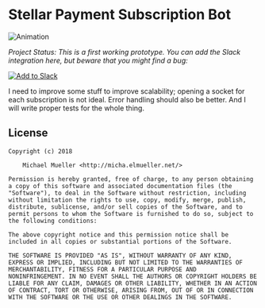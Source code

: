 # Stellar Payment Subscription Bot

![Animation](https://github.com/cmichi/stellar-slack-subscriptions/raw/master/images/animation.gif)

_Project Status: This is a first working prototype. You can add the Slack
integration here, but beware that you might find a bug:_

[![Add to Slack](https://platform.slack-edge.com/img/add_to_slack.png)](https://slack.com/oauth/authorize?scope=commands,bot&client_id=308656001463.308680541383)

I need to improve some stuff to improve scalability; opening a socket for
each subscription is not ideal. Error handling should also be better.
And I will write proper tests for the whole thing.


## License

	Copyright (c) 2018

		Michael Mueller <http://micha.elmueller.net/>

	Permission is hereby granted, free of charge, to any person obtaining
	a copy of this software and associated documentation files (the
	"Software"), to deal in the Software without restriction, including
	without limitation the rights to use, copy, modify, merge, publish,
	distribute, sublicense, and/or sell copies of the Software, and to
	permit persons to whom the Software is furnished to do so, subject to
	the following conditions:

	The above copyright notice and this permission notice shall be
	included in all copies or substantial portions of the Software.

	THE SOFTWARE IS PROVIDED "AS IS", WITHOUT WARRANTY OF ANY KIND,
	EXPRESS OR IMPLIED, INCLUDING BUT NOT LIMITED TO THE WARRANTIES OF
	MERCHANTABILITY, FITNESS FOR A PARTICULAR PURPOSE AND
	NONINFRINGEMENT. IN NO EVENT SHALL THE AUTHORS OR COPYRIGHT HOLDERS BE
	LIABLE FOR ANY CLAIM, DAMAGES OR OTHER LIABILITY, WHETHER IN AN ACTION
	OF CONTRACT, TORT OR OTHERWISE, ARISING FROM, OUT OF OR IN CONNECTION
	WITH THE SOFTWARE OR THE USE OR OTHER DEALINGS IN THE SOFTWARE.
